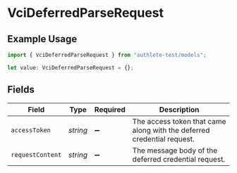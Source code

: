 # VciDeferredParseRequest

## Example Usage

```typescript
import { VciDeferredParseRequest } from "authlete-test/models";

let value: VciDeferredParseRequest = {};
```

## Fields

| Field                                                                  | Type                                                                   | Required                                                               | Description                                                            |
| ---------------------------------------------------------------------- | ---------------------------------------------------------------------- | ---------------------------------------------------------------------- | ---------------------------------------------------------------------- |
| `accessToken`                                                          | *string*                                                               | :heavy_minus_sign:                                                     | The access token that came along with the deferred credential request. |
| `requestContent`                                                       | *string*                                                               | :heavy_minus_sign:                                                     | The message body of the deferred credential request.                   |